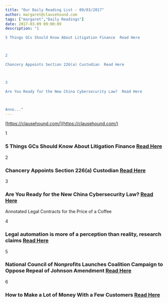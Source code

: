 ```yaml
---
title: "Our Daily Reading List - 09/03/2017"
author: margaret@clausehound.com
tags: ["margaret","Daily Readings"]
date: 2017-03-09 09:00:09
description: "1

5 Things GCs Should Know About Litigation Finance  Read Here



2

Chancery Appoints Section 226(a) Custodian  Read Here



3

Are You Ready for the New China Cybersecurity Law?  Read Here



Anno..."
---
```


[https://clausehound.com/](https://clausehound.com/)

1

### 5 Things GCs Should Know About Litigation Finance  [Read Here](https://goo.gl/roPV0f)

2

### Chancery Appoints Section 226(a) Custodian  [Read Here](https://goo.gl/waonKe)

3

### Are You Ready for the New China Cybersecurity Law?  [Read Here](https://goo.gl/muVDpi)

Annotated Legal Contracts
for the Price of a Coffee

4

### Legal automation is more of a perception than reality, research claims  [Read Here](https://goo.gl/8yXTgI)

5

### National Council of Nonprofits Launches Coalition Campaign to Oppose Repeal of Johnson Amendment  [Read Here](https://goo.gl/OuQ6Y8)

6

### How to Make a Lot of Money With a Few Customers  [Read Here](https://www.entrepreneur.com/article/290060)